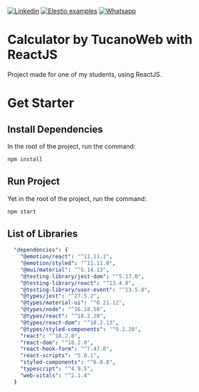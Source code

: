 [![Linkedin](https://img.shields.io/static/v1.svg?logo=linkedin&color=f78A38&labelColor=083468&logoColor=ffffff&style=for-the-badge&label=Linkedin&message=Public)](https://www.linkedin.com/in/eric-ricielle-2aa1ba237/) [![Elestio examples](https://img.shields.io/static/v1.svg?logo=github&color=f78A38&labelColor=083468&logoColor=ffffff&style=for-the-badge&label=github&message=open%20source)](https://github.com/TucanoWeb) [![Whatsapp](https://img.shields.io/static/v1.svg?logo=whatsapp&color=f78A38&labelColor=083468&logoColor=ffffff&style=for-the-badge&label=Whatsapp&message=Tirar%20Dúvidas)](https://api.whatsapp.com/send?phone=5531992936042)

# Calculator by TucanoWeb with ReactJS

Project made for one of my students, using ReactJS.



# Get Starter



## Install Dependencies

In the root of the project, run the command:

```bash
npm install
```



## Run Project

Yet in the root of the project, run the command:

```bash
npm start
```



## List of Libraries



```yaml
  "dependencies": {
    "@emotion/react": "^11.11.1",
    "@emotion/styled": "^11.11.0",
    "@mui/material": "^5.14.13",
    "@testing-library/jest-dom": "^5.17.0",
    "@testing-library/react": "^13.4.0",
    "@testing-library/user-event": "^13.5.0",
    "@types/jest": "^27.5.2",
    "@types/material-ui": "^0.21.12",
    "@types/node": "^16.18.58",
    "@types/react": "^18.2.28",
    "@types/react-dom": "^18.2.13",
    "@types/styled-components": "^5.1.28",
    "react": "^18.2.0",
    "react-dom": "^18.2.0",
    "react-hook-form": "^7.47.0",
    "react-scripts": "5.0.1",
    "styled-components": "^6.0.8",
    "typescript": "^4.9.5",
    "web-vitals": "^2.1.4"
  }
  
```
